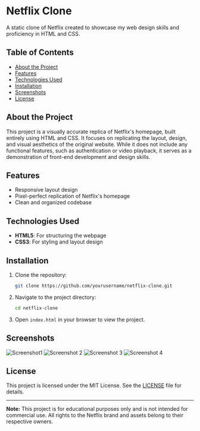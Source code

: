 # Netflix Clone

A static clone of Netflix created to showcase my web design skills and proficiency in HTML and CSS.

## Table of Contents

- [About the Project](#about-the-project)
- [Features](#features)
- [Technologies Used](#technologies-used)
- [Installation](#installation)
- [Screenshots](#screenshots)
- [License](#license)

## About the Project

This project is a visually accurate replica of Netflix's homepage, built entirely using HTML and CSS. It focuses on replicating the layout, design, and visual aesthetics of the original website. While it does not include any functional features, such as authentication or video playback, it serves as a demonstration of front-end development and design skills.

## Features

- Responsive layout design
- Pixel-perfect replication of Netflix's homepage
- Clean and organized codebase

## Technologies Used

- **HTML5**: For structuring the webpage
- **CSS3**: For styling and layout design

## Installation

1. Clone the repository:
   ```bash
   git clone https://github.com/yourusername/netflix-clone.git
   ```

2. Navigate to the project directory:
   ```bash
   cd netflix-clone
   ```

3. Open `index.html` in your browser to view the project.

## Screenshots

![Screenshot1](screenshots/Screenshot%202025-01-04%20at%204.10.09 PM.png)
![Screenshot 2](screenshots/Screenshot%202025-01-04%20at%204.10.22 PM.png)
![Screenshot 3](screenshots/Screenshot%202025-01-04%20at%204.10.35 PM.png)
![Screenshot 4](screenshots/Screenshot%202025-01-04%20at%204.10.47 PM.png)

## License

This project is licensed under the MIT License. See the [LICENSE](LICENSE) file for details.

---

**Note:** This project is for educational purposes only and is not intended for commercial use. All rights to the Netflix brand and assets belong to their respective owners.
